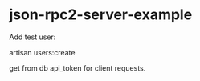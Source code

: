 # json-rpc2-server-example

Add test user:

artisan users:create

get from db api_token for client requests.
